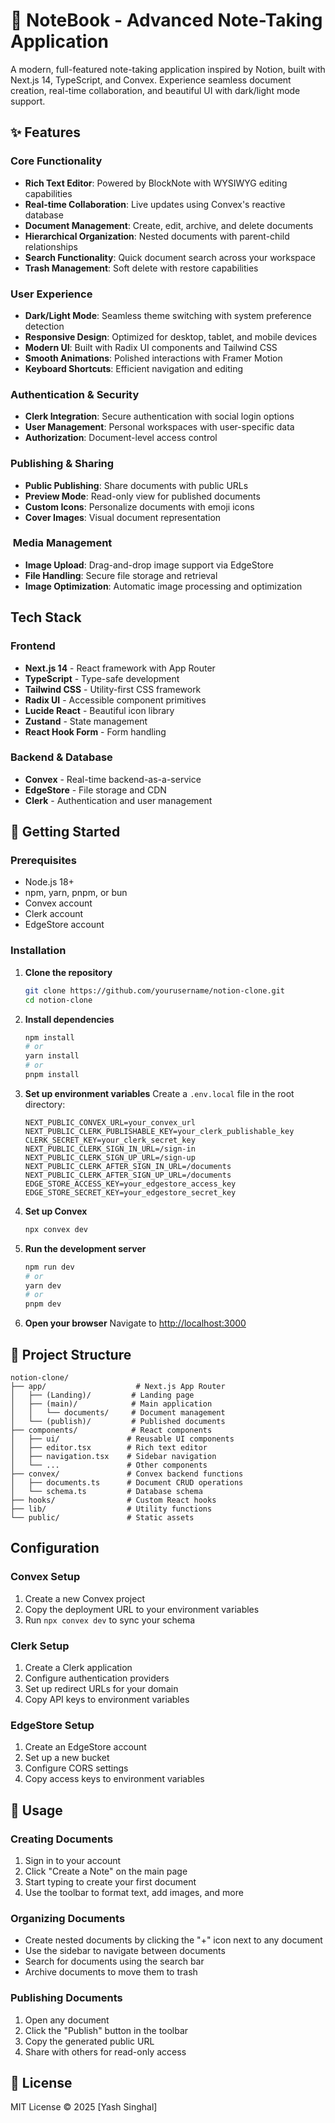 # 📝 NoteBook - Advanced Note-Taking Application

A modern, full-featured note-taking application inspired by Notion, built with Next.js 14, TypeScript, and Convex. Experience seamless document creation, real-time collaboration, and beautiful UI with dark/light mode support.


## ✨ Features

###  Core Functionality
- **Rich Text Editor**: Powered by BlockNote with WYSIWYG editing capabilities
- **Real-time Collaboration**: Live updates using Convex's reactive database
- **Document Management**: Create, edit, archive, and delete documents
- **Hierarchical Organization**: Nested documents with parent-child relationships
- **Search Functionality**: Quick document search across your workspace
- **Trash Management**: Soft delete with restore capabilities

### User Experience
- **Dark/Light Mode**: Seamless theme switching with system preference detection
- **Responsive Design**: Optimized for desktop, tablet, and mobile devices
- **Modern UI**: Built with Radix UI components and Tailwind CSS
- **Smooth Animations**: Polished interactions with Framer Motion
- **Keyboard Shortcuts**: Efficient navigation and editing

### Authentication & Security
- **Clerk Integration**: Secure authentication with social login options
- **User Management**: Personal workspaces with user-specific data
- **Authorization**: Document-level access control

### Publishing & Sharing
- **Public Publishing**: Share documents with public URLs
- **Preview Mode**: Read-only view for published documents
- **Custom Icons**: Personalize documents with emoji icons
- **Cover Images**: Visual document representation

### ️ Media Management
- **Image Upload**: Drag-and-drop image support via EdgeStore
- **File Handling**: Secure file storage and retrieval
- **Image Optimization**: Automatic image processing and optimization

## Tech Stack

### Frontend
- **Next.js 14** - React framework with App Router
- **TypeScript** - Type-safe development
- **Tailwind CSS** - Utility-first CSS framework
- **Radix UI** - Accessible component primitives
- **Lucide React** - Beautiful icon library
- **Zustand** - State management
- **React Hook Form** - Form handling

### Backend & Database
- **Convex** - Real-time backend-as-a-service
- **EdgeStore** - File storage and CDN
- **Clerk** - Authentication and user management

## 🚀 Getting Started

### Prerequisites
- Node.js 18+ 
- npm, yarn, pnpm, or bun
- Convex account
- Clerk account
- EdgeStore account

### Installation

1. **Clone the repository**
   ```bash
   git clone https://github.com/yourusername/notion-clone.git
   cd notion-clone
   ```

2. **Install dependencies**
   ```bash
   npm install
   # or
   yarn install
   # or
   pnpm install
   ```

3. **Set up environment variables**
   Create a `.env.local` file in the root directory:
   ```env
   NEXT_PUBLIC_CONVEX_URL=your_convex_url
   NEXT_PUBLIC_CLERK_PUBLISHABLE_KEY=your_clerk_publishable_key
   CLERK_SECRET_KEY=your_clerk_secret_key
   NEXT_PUBLIC_CLERK_SIGN_IN_URL=/sign-in
   NEXT_PUBLIC_CLERK_SIGN_UP_URL=/sign-up
   NEXT_PUBLIC_CLERK_AFTER_SIGN_IN_URL=/documents
   NEXT_PUBLIC_CLERK_AFTER_SIGN_UP_URL=/documents
   EDGE_STORE_ACCESS_KEY=your_edgestore_access_key
   EDGE_STORE_SECRET_KEY=your_edgestore_secret_key
   ```

4. **Set up Convex**
   ```bash
   npx convex dev
   ```

5. **Run the development server**
   ```bash
   npm run dev
   # or
   yarn dev
   # or
   pnpm dev
   ```

6. **Open your browser**
   Navigate to [http://localhost:3000](http://localhost:3000)

## 📁 Project Structure

```
notion-clone/
├── app/                    # Next.js App Router
│   ├── (Landing)/         # Landing page
│   ├── (main)/            # Main application
│   │   └── documents/     # Document management
│   └── (publish)/         # Published documents
├── components/            # React components
│   ├── ui/               # Reusable UI components
│   ├── editor.tsx        # Rich text editor
│   ├── navigation.tsx    # Sidebar navigation
│   └── ...               # Other components
├── convex/               # Convex backend functions
│   ├── documents.ts      # Document CRUD operations
│   └── schema.ts         # Database schema
├── hooks/                # Custom React hooks
├── lib/                  # Utility functions
└── public/               # Static assets
```

##  Configuration

### Convex Setup
1. Create a new Convex project
2. Copy the deployment URL to your environment variables
3. Run `npx convex dev` to sync your schema

### Clerk Setup
1. Create a Clerk application
2. Configure authentication providers
3. Set up redirect URLs for your domain
4. Copy API keys to environment variables

### EdgeStore Setup
1. Create an EdgeStore account
2. Set up a new bucket
3. Configure CORS settings
4. Copy access keys to environment variables

## 🎯 Usage

### Creating Documents
1. Sign in to your account
2. Click "Create a Note" on the main page
3. Start typing to create your first document
4. Use the toolbar to format text, add images, and more

### Organizing Documents
- Create nested documents by clicking the "+" icon next to any document
- Use the sidebar to navigate between documents
- Search for documents using the search bar
- Archive documents to move them to trash

### Publishing Documents
1. Open any document
2. Click the "Publish" button in the toolbar
3. Copy the generated public URL
4. Share with others for read-only access

## 📝 License

MIT License © 2025 [Yash Singhal]